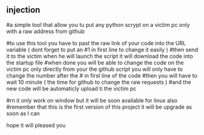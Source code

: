 ## injection

#a simple tool that allow you tu put any python scrypt on a victim pc only with a raw address from github 

#to use this tool you have to past the raw link of your code into the URL variable ( dont forget to put an #1 in first line to change it easily )
#then send it to the victim when he will launch the script it will download the code into the startup file 
#when done you will be able to change the code on the victim pc only directly from your the github script you will only have to change the number after the # in first line of the code 
#then you will have to wait 10 minute ( the time for github to change the raw requests ) 
#and the new code will be automaticly upload ti the victim pc


#rn it only work on window but it will be soon available for linux also
#remember that this is the first version of this project it will be upgrade as soon as I can

hope it will pleased you

